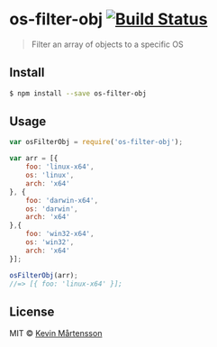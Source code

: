 # os-filter-obj [![Build Status](http://img.shields.io/travis/kevva/os-filter-obj.svg?style=flat)](https://travis-ci.org/kevva/os-filter-obj)

> Filter an array of objects to a specific OS

## Install

```sh
$ npm install --save os-filter-obj
```

## Usage

```js
var osFilterObj = require('os-filter-obj');

var arr = [{
	foo: 'linux-x64',
	os: 'linux',
	arch: 'x64'
}, {
	foo: 'darwin-x64',
	os: 'darwin',
	arch: 'x64'
},{
	foo: 'win32-x64',
	os: 'win32',
	arch: 'x64'
}];

osFilterObj(arr);
//=> [{ foo: 'linux-x64' }];
```

## License

MIT © [Kevin Mårtensson](https://github.com/kevva)
